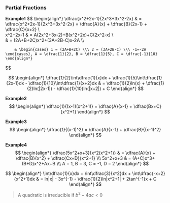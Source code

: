 ### Partial Fractions

**Example1**
$$
    \begin{align*}
        \dfrac{x^2+2x-1}{2x^3+3x^2-2x} & = \dfrac{x^2+2x-1}{2x^3+3x^2-2x} =  \dfrac{A}{x} + \dfrac{B}{2x-1} + \dfrac{C}{x+2} \\\
        x^2+2x-1 & = A(2x^2+3x-2)+B(x^2+2x)+C(2x^2-x) \\\
        & = (2A+B+2C)x^2+(3A+2B-C)x-2A \\\

        & \begin{cases} 1 = (2A+B+2C) \\\ 2 = (3A+2B-C) \\\ -1=-2A \end{cases}, A = \dfrac{1}{2}, B = \dfrac{1}{5}, C = \dfrac{-1}{10} 
    \end{align*}
$$

$$
    \begin{align*}
        \dfrac{1}{2}\int\dfrac{1}{x}dx + \dfrac{1}{5}\int\dfrac{1}{2x-1}dx - \dfrac{1}{10}\int\dfrac{1}{x+2}dx & = \dfrac{1}{2}ln(x) + \dfrac{1}{2}ln(|2x-1|) - \dfrac{1}{10}ln(|x+2|) + C
    \end{align*}
$$

**Example2**
$$
    \begin{align*}
        \dfrac{1}{(x-1)(x^2+1)} = \dfrac{A}{x-1} + \dfrac{Bx+C}{x^2+1}
    \end{align*}
$$

**Example3**
$$
    \begin{align*}
        \dfrac{1}{(x-1)^2} = \dfrac{A}{x-1} + \dfrac{B}{(x-1)^2}
    \end{align*}
$$

**Example4**
$$
    \begin{align*}
        \dfrac{5x^2+x+3}{x^2(x^2+1)} & = \dfrac{A}{x} + \dfrac{B}{x^2} + \dfrac{Cx+D}{x^2+1} \\\
        5x^2+x+3 & = (A+C)x^3+(B+D)x^2+Ax+B \\\
        A = 1, B = 3, C = -1, D = 2
    \end{align*}
$$

$$
 \begin{align*}
        \int\dfrac{1}{x}dx + \int\dfrac{3}{x^2}dx + \int\dfrac{-x+2}{x^2+1}dx & = ln|x| - 3x^{-1} - \dfrac{1}{2}ln|x^2+1| + 2tan^{-1}x + C
    \end{align*}
$$

> A quadratic is irreducible if $b^2 - 4ac < 0$